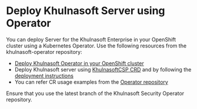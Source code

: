 # Deploy Khulnasoft Server using Operator

You can deploy Server for the Khulnasoft Enterprise in your OpenShift cluster using a Kubernetes Operator. Use the following resources from the khulnasoft-operator repository:

* [Deploy Khulnasoft Operator in your OpenShift cluster](https://github.com/khulnasoft/khulnasoft-operator/blob/2022.4/docs/DeployOpenShiftOperator.md#deploying-the-khulnasoft-operator)
* Deploy Khulnasoft server using [KhulnasoftCSP CRD](https://github.com/khulnasoft/khulnasoft-operator/blob/2022.4/deploy/crds/operator_v1alpha1_khulnasoftcsp_cr.yaml) and by following the [deployment instructions](https://github.com/khulnasoft/khulnasoft-operator/blob/2022.4/docs/DeployOpenShiftOperator.md#deploying-khulnasoft-enterprise-using-custom-resources)
* You can refer CR usage examples from the [Operator repository](https://github.com/khulnasoft/khulnasoft-operator/blob/2022.4/docs/DeployOpenShiftOperator.md#Example-Simple-deployment-of-the-Khulnasoft-Server)

Ensure that you use the latest branch of the Khulnasoft Security Operator repository.